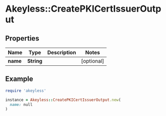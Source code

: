 # Akeyless::CreatePKICertIssuerOutput

## Properties

| Name | Type | Description | Notes |
| ---- | ---- | ----------- | ----- |
| **name** | **String** |  | [optional] |

## Example

```ruby
require 'akeyless'

instance = Akeyless::CreatePKICertIssuerOutput.new(
  name: null
)
```

